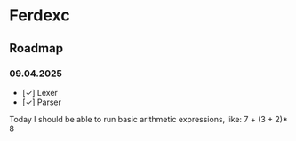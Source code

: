 # Ferdexc

## Roadmap

### 09.04.2025

- [✓] Lexer
- [✓] Parser

Today I should be able to run basic arithmetic expressions, like:
7 + (3 + 2)* 8
